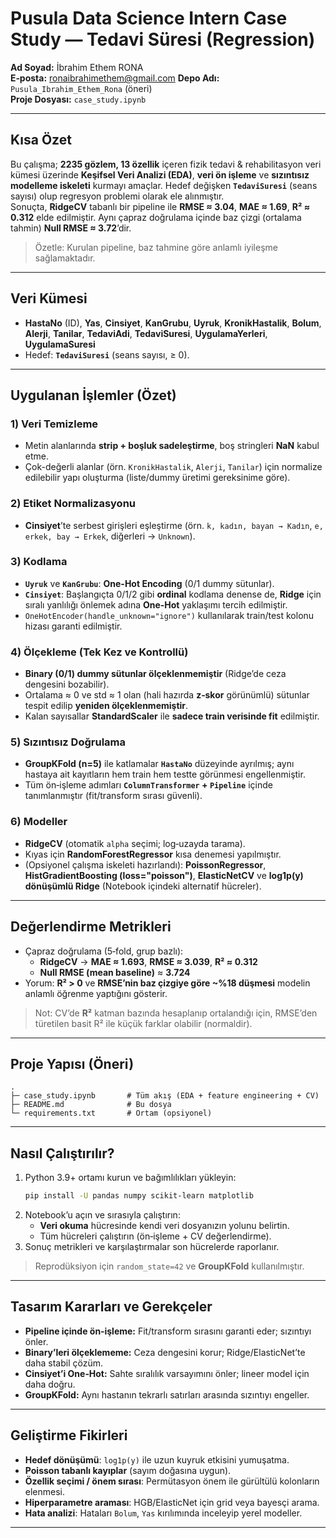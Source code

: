 # Pusula Data Science Intern Case Study — Tedavi Süresi (Regression)

**Ad Soyad:** İbrahim Ethem RONA  
**E‑posta:** ronaibrahimethem@gmail.com
**Depo Adı:** `Pusula_Ibrahim_Ethem_Rona` (öneri)  
**Proje Dosyası:** `case_study.ipynb`

---

## Kısa Özet
Bu çalışma; **2235 gözlem, 13 özellik** içeren fizik tedavi & rehabilitasyon veri kümesi üzerinde **Keşifsel Veri Analizi (EDA)**, **veri ön işleme** ve **sızıntısız modelleme iskeleti** kurmayı amaçlar. Hedef değişken **`TedaviSuresi`** (seans sayısı) olup regresyon problemi olarak ele alınmıştır.  
Sonuçta, **RidgeCV** tabanlı bir pipeline ile **RMSE ≈ 3.04**, **MAE ≈ 1.69**, **R² ≈ 0.312** elde edilmiştir. Aynı çapraz doğrulama içinde baz çizgi (ortalama tahmin) **Null RMSE ≈ 3.72**’dir.

> Özetle: Kurulan pipeline, baz tahmine göre anlamlı iyileşme sağlamaktadır.

---

## Veri Kümesi
- **HastaNo** (ID), **Yas**, **Cinsiyet**, **KanGrubu**, **Uyruk**, **KronikHastalik**, **Bolum**, **Alerji**, **Tanilar**, **TedaviAdi**, **TedaviSuresi**, **UygulamaYerleri**, **UygulamaSuresi**  
- Hedef: **`TedaviSuresi`** (seans sayısı, ≥ 0).

---

## Uygulanan İşlemler (Özet)
### 1) Veri Temizleme
- Metin alanlarında **strip + boşluk sadeleştirme**, boş stringleri **NaN** kabul etme.
- Çok-değerli alanlar (örn. `KronikHastalik`, `Alerji`, `Tanilar`) için normalize edilebilir yapı oluşturma (liste/dummy üretimi gereksinime göre).

### 2) Etiket Normalizasyonu
- **Cinsiyet**’te serbest girişleri eşleştirme (örn. `k, kadın, bayan → Kadın`, `e, erkek, bay → Erkek`, diğerleri → `Unknown`).

### 3) Kodlama
- **`Uyruk`** ve **`KanGrubu`**: **One-Hot Encoding** (0/1 dummy sütunlar).  
- **`Cinsiyet`**: Başlangıçta 0/1/2 gibi **ordinal** kodlama denense de, **Ridge** için sıralı yanlılığı önlemek adına **One‑Hot** yaklaşımı tercih edilmiştir.  
- `OneHotEncoder(handle_unknown="ignore")` kullanılarak train/test kolonu hizası garanti edilmiştir.

### 4) Ölçekleme (Tek Kez ve Kontrollü)
- **Binary (0/1) dummy sütunlar ölçeklenmemiştir** (Ridge’de ceza dengesini bozabilir).
- Ortalama ≈ 0 ve std ≈ 1 olan (hali hazırda **z‑skor** görünümlü) sütunlar tespit edilip **yeniden ölçeklenmemiştir**.
- Kalan sayısallar **StandardScaler** ile **sadece train verisinde fit** edilmiştir.

### 5) Sızıntısız Doğrulama
- **GroupKFold (n=5)** ile katlamalar **`HastaNo`** düzeyinde ayrılmış; aynı hastaya ait kayıtların hem train hem testte görünmesi engellenmiştir.
- Tüm ön‑işleme adımları **`ColumnTransformer` + `Pipeline`** içinde tanımlanmıştır (fit/transform sırası güvenli).

### 6) Modeller
- **RidgeCV** (otomatik `alpha` seçimi; log‑uzayda tarama).  
- Kıyas için **RandomForestRegressor** kısa denemesi yapılmıştır.  
- (Opsiyonel çalışma iskeleti hazırlandı): **PoissonRegressor**, **HistGradientBoosting (loss="poisson")**, **ElasticNetCV** ve **log1p(y) dönüşümlü Ridge** (Notebook içindeki alternatif hücreler).

---

## Değerlendirme Metrikleri
- Çapraz doğrulama (5‑fold, grup bazlı):
  - **RidgeCV** → **MAE ≈ 1.693**, **RMSE ≈ 3.039**, **R² ≈ 0.312**
  - **Null RMSE (mean baseline)** ≈ **3.724**
- Yorum: **R² > 0** ve **RMSE’nin baz çizgiye göre ~%18 düşmesi** modelin anlamlı öğrenme yaptığını gösterir.

> Not: CV’de **R²** katman bazında hesaplanıp ortalandığı için, RMSE’den türetilen basit R² ile küçük farklar olabilir (normaldir).

---

## Proje Yapısı (Öneri)
```
.
├─ case_study.ipynb       # Tüm akış (EDA + feature engineering + CV)
├─ README.md              # Bu dosya
└─ requirements.txt       # Ortam (opsiyonel)
```

---

## Nasıl Çalıştırılır?
1. Python 3.9+ ortamı kurun ve bağımlılıkları yükleyin:
   ```bash
   pip install -U pandas numpy scikit-learn matplotlib
   ```
2. Notebook’u açın ve sırasıyla çalıştırın:
   - **Veri okuma** hücresinde kendi veri dosyanızın yolunu belirtin.
   - Tüm hücreleri çalıştırın (ön‑işleme + CV değerlendirme).
3. Sonuç metrikleri ve karşılaştırmalar son hücrelerde raporlanır.

> Reprodüksiyon için `random_state=42` ve **GroupKFold** kullanılmıştır.

---

## Tasarım Kararları ve Gerekçeler
- **Pipeline içinde ön‑işleme:** Fit/transform sırasını garanti eder; sızıntıyı önler.
- **Binary’leri ölçeklememe:** Ceza dengesini korur; Ridge/ElasticNet’te daha stabil çözüm.
- **Cinsiyet’i One‑Hot:** Sahte sıralılık varsayımını önler; lineer model için daha doğru.
- **GroupKFold:** Aynı hastanın tekrarlı satırları arasında sızıntıyı engeller.

---

## Geliştirme Fikirleri
- **Hedef dönüşümü**: `log1p(y)` ile uzun kuyruk etkisini yumuşatma.
- **Poisson tabanlı kayıplar** (sayım doğasına uygun).
- **Özellik seçimi / önem sırası**: Permütasyon önem ile gürültülü kolonların elenmesi.
- **Hiperparametre araması**: HGB/ElasticNet için grid veya bayesçi arama.
- **Hata analizi**: Hataları `Bolum`, `Yas` kırılımında inceleyip yerel modeller.

---
